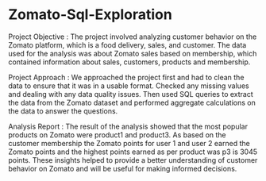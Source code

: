 # Zomato-Sql-Exploration

Project Objective : The project involved analyzing customer behavior on the Zomato platform, which is a food delivery, sales, and customer. The data used for the analysis was about Zomato sales based on membership, which contained information about sales, customers, products and membership.

Project Approach : We approached the project first and had to clean the data to ensure that it was in a usable format. Checked any missing values and dealing with any data quality issues. Then used SQL queries to extract the data from the Zomato dataset and performed aggregate calculations on the data to answer the questions.

Analysis Report : The result of the analysis showed that the most popular products on Zomato were product1 and product3.  As based on the customer membership the Zomato points for user 1 and user 2 earned the Zomato points and the highest points earned as per product was p3 is 3045 points. These insights helped to provide a better understanding of customer behavior on Zomato and will be useful for making informed decisions.
                 
